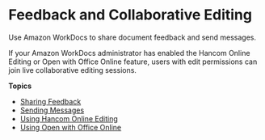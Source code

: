 # Feedback and Collaborative Editing<a name="collab-editing"></a>

Use Amazon WorkDocs to share document feedback and send messages\.

If your Amazon WorkDocs administrator has enabled the Hancom Online Editing or Open with Office Online feature, users with edit permissions can join live collaborative editing sessions\.

**Topics**
+ [Sharing Feedback](feedback.md)
+ [Sending Messages](client_message.md)
+ [Using Hancom Online Editing](hancom-online-edit.md)
+ [Using Open with Office Online](office-online.md)